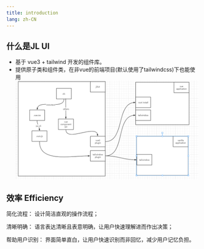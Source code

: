 ```yaml
---
title: introduction
lang: zh-CN
---
```


## 什么是JL UI

- 基于 vue3 + tailwind 开发的组件库。
- 提供原子类和组件类，在非vue的前端项目(默认使用了tailwindcss)下也能使用
![结构](../logo/include.png)

## 效率 Efficiency

简化流程： 设计简洁直观的操作流程；

清晰明确： 语言表达清晰且表意明确，让用户快速理解进而作出决策；

帮助用户识别： 界面简单直白，让用户快速识别而非回忆，减少用户记忆负担。
